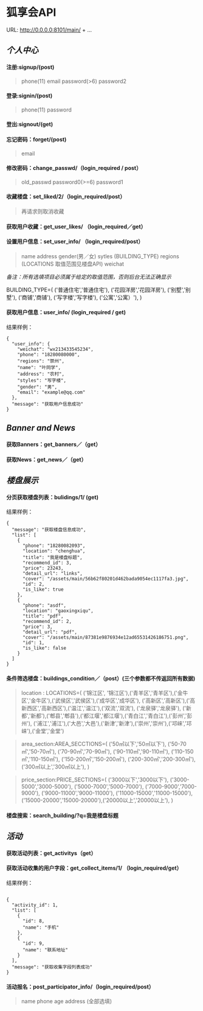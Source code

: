 # 狐享会API

URL: http://0.0.0.0:8101/main/ + ...

## *个人中心*

#### 注册:signup/(post)
>phone(11) email password(>6) password2

#### 登录:signin/(post)
>phone(11) password

#### 登出:signout/(get)

#### 忘记密码：forget/(post)
>email

#### 修改密码：change_passwd/（login_required / post）
>old_passwd  password0(>=6)  password1

#### 收藏楼盘：set_liked/2/（login_required/post）
>再请求则取消收藏

#### 获取用户收藏：get_user_likes/ （login_required／get）

#### 设置用户信息：set_user_info/ （login_required/post）
>name address gender(男／女) sytles (BUILDING_TYPE) regions (LOCATIONS 取值范围见楼盘API)
weichat

*备注：所有选填项目必须属于给定的取值范围，否则后台无法正确显示*

BUILDING_TYPE=(
    ('普通住宅','普通住宅'), ('花园洋房','花园洋房'), ('别墅','别墅'), ('商铺','商铺'), ('写字楼','写字楼'), ('公寓','公寓）'),
)
#### 获取用户信息：user_info/ (login_required / get)
结果样例：
```
{
  "user_info": {
    "weichat": "wx213433545234",
    "phone": "18280080000",
    "regions": "崇州",
    "name": "叶同学",
    "address": "农村",
    "styles": "写字楼",
    "gender": "男",
    "email": "example@qq.com"
  },
  "message": "获取用户信息成功"
}

```


## *Banner and News*

#### 获取Banners：get_banners／（get）
#### 获取News：get_news／（get）






## *楼盘展示*

#### 分页获取楼盘列表：bulidings/1/ (get)
结果样例：
```
{
  "message": "获取楼盘信息成功",
  "list": [
    {
      "phone": "18280082093",
      "location": "chenghua",
      "title": "我是楼盘标题",
      "recommend_id": 3,
      "price": 23243,
      "detail_url": "links",
      "cover": "/assets/main/56b62f80201d462bada9054ec1117fa3.jpg",
      "id": 2,
      "is_like": true
    },
    {
      "phone": "asdf",
      "location": "gaoxingxiqu",
      "title": "pdf",
      "recommend_id": 2,
      "price": 3,
      "detail_url": "pdf",
      "cover": "/assets/main/87381e9876934e12ad65531426186751.png",
      "id": 1,
      "is_like": false
    }
  ]
}
```

#### 条件筛选楼盘：buildings_condition／（post）(三个参数都不传返回所有数据)
>location : LOCATIONS=(
    ('锦江区', '锦江区'),('青羊区','青羊区'),('金牛区','金牛区'),('武侯区','武侯区'),('成华区','成华区'),
    ('高新区','高新区'),('高新西区','高新西区'),('温江','温江'),('双流','双流'), ('龙泉驿','龙泉驿'),
    ('新都','新都'),('郫县','郫县'),('都江堰','都江堰'),('青白江','青白江'),('彭州','彭州'),
    ('浦江','浦江'),('大邑','大邑'),('新津','新津'),('崇州','崇州'),('邛崃','邛崃'),('金堂','金堂')

>area_section:AREA_SECCTIONS=(
    ('50㎡以下','50㎡以下'), ('50-70㎡','50-70㎡'), ('70-90㎡','70-90㎡'), ('90-110㎡','90-110㎡'),
    ('110-150㎡','110-150㎡'), ('150-200㎡','150-200㎡'), ('200-300㎡','200-300㎡'),('300㎡以上','300㎡以上'),
)

>price_section:PRICE_SECTIONS=(
    ('3000以下','3000以下'), ('3000-5000','3000-5000'), ('5000-7000','5000-7000'), ('7000-9000','7000-9000'),
    ('9000-11000','9000-11000'), ('11000-15000','11000-15000'), ('15000-20000','15000-20000'),('20000以上','20000以上'),
)

#### 楼盘搜索：search_building/?q=我是楼盘标题



## *活动*

#### 获取活动列表：get_activitys（get）

#### 获取活动收集的用户字段：get_collect_items/1/ （login_required/get）

结果样例：

```

{
  "activity_id": 1,
  "list": [
    {
      "id": 8,
      "name": "手机"
    },
    {
      "id": 9,
      "name": "联系地址"
    }
  ],
  "message": "获取收集字段列表成功"
}
```

#### 活动报名：post_participator_info/（login_required/post）

>name phone age address (全部选填)



